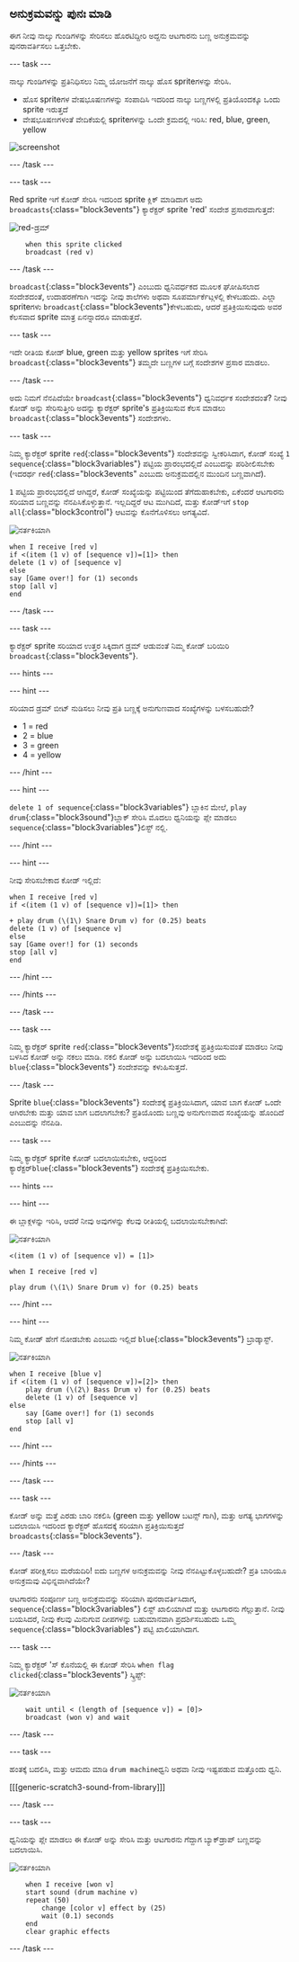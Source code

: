 ## ಅನುಕ್ರಮವನ್ನು ಪುನಃ ಮಾಡಿ

ಈಗ ನೀವು ನಾಲ್ಕು ಗುಂಡಿಗಳನ್ನು ಸೇರಿಸಲು ಹೊರಟಿದ್ದೀರಿ ಅದ್ದನು ಆಟಗಾರನು ಬಣ್ಣ ಅನುಕ್ರಮವನ್ನು ಪುನರಾವರ್ತಿಸಲು ಒತ್ತಬೇಕು.

\--- task \---

ನಾಲ್ಕು ಗುಂಡಿಗಳನ್ನು ಪ್ರತಿನಿಧಿಸಲು ನಿಮ್ಮ ಯೋಜನೆಗೆ ನಾಲ್ಕು ಹೊಸ sprite‌ಗಳನ್ನು ಸೇರಿಸಿ.

+ ಹೊಸ sprite‌ಗಳ ವೇಷಭೂಷಣಗಳನ್ನು ಸಂಪಾದಿಸಿ ಇದರಿಂದ ನಾಲ್ಕು ಬಣ್ಣಗಳಲ್ಲಿ ಪ್ರತಿಯೊಂದಕ್ಕೂ ಒಂದು sprite ಇರುತ್ತದೆ
+ ವೇಷಭೂಷಣಗಳಂತೆ ವೇದಿಕೆಯಲ್ಲಿ sprite‌ಗಳನ್ನು ಒಂದೇ ಕ್ರಮದಲ್ಲಿ ಇರಿಸಿ: red, blue, green, yellow

![screenshot](images/colour-drums.png)

\--- /task \---

\--- task \---

Red sprite ಇ‌ಗೆ ಕೋಡ್ ಸೇರಿಸಿ ಇದರಿಂದ sprite ಕ್ಲಿಕ್ ಮಾಡಿದಾಗ ಅದು `broadcasts`{:class="block3events"} ಕ್ಯಾರೆಕ್ಟರ್ sprite 'red' ಸಂದೇಶ ಪ್ರಸಾರವಾಗುತ್ತದೆ:

![red-ಡ್ರಮ್](images/red_drum.png)

```blocks3
    when this sprite clicked
    broadcast (red v)
```

\--- /task \---

`broadcast`{:class="block3events"} ಎಂಬುದು ಧ್ವನಿವರ್ಧಕದ ಮೂಲಕ ಘೋಷಿಸಲಾದ ಸಂದೇಶದಂತೆ, ಉದಾಹರಣೆಗಾಗಿ ಇದನ್ನು ನೀವು ಶಾಲೆಗಳು ಅಥವಾ ಸೂಪರ್ಮಾರ್ಕೆಟ್ಗಳಲ್ಲಿ ಕೇಳಬಹುದು. ಎಲ್ಲಾ spriteಗಳು `broadcast`{:class="block3events"}ಕೇಳಬಹುದು, ಆದರೆ ಪ್ರತಿಕ್ರಿಯಿಸುವುದು ಅವರ ಕೆಲಸವಾದ sprite ಮಾತ್ರ ಏನನ್ನಾದರೂ ಮಾಡುತ್ತದೆ.

\--- task \---

ಇದೇ ರೀತಿಯ ಕೋಡ್ blue, green ಮತ್ತು yellow sprites ಇಗೆ ಸೇರಿಸಿ `broadcast`{:class="block3events"} ತಮ್ಮದೇ ಬಣ್ಣಗಳ ಬಗ್ಗೆ ಸಂದೇಶಗಳ ಪ್ರಸಾರ ಮಾಡಲು.

\--- /task \---

ಅದು ನಿಮಗೆ ನೆನಪಿದೆಯೇ `broadcast`{:class="block3events"} ಧ್ವನಿವರ್ಧಕ ಸಂದೇಶದಂತೆ? ನೀವು ಕೋಡ್ ಅನ್ನು ಸೇರಿಸುತ್ತೀರಿ ಅದನ್ನು ಕ್ಯಾರೆಕ್ಟರ್ sprite's ಪ್ರತಿಕ್ರಿಯಿಸುವ ಕೆಲಸ ಮಾಡಲು `broadcast`{:class="block3events"} ಸಂದೇಶಗಳು.

\--- task \---

ನಿಮ್ಮ ಕ್ಯಾರೆಕ್ಟರ್ sprite `red`{:class="block3events"} ಸಂದೇಶವನ್ನು ಸ್ವೀಕರಿಸಿದಾಗ, ಕೋಡ್ ಸಂಖ್ಯೆ `1` `sequence`{:class="block3variables"} ಪಟ್ಟಿಯ ಪ್ರಾರಂಭದಲ್ಲಿದೆ ಎಂಬುದನ್ನು ಪರಿಶೀಲಿಸಬೇಕು (ಇದರರ್ಥ `red`{:class="block3events" ಎಂಬುದು ಅನುಕ್ರಮದಲ್ಲಿನ ಮುಂದಿನ ಬಣ್ಣವಾಗಿದೆ).

`1` ಪಟ್ಟಿಯ ಪ್ರಾರಂಭದಲ್ಲಿದೆ ಆಗಿದ್ದರೆ, ಕೋಡ್ ಸಂಖ್ಯೆಯನ್ನು ಪಟ್ಟಿಯಿಂದ ತೆಗೆದುಹಾಕಬೇಕು, ಏಕೆಂದರೆ ಆಟಗಾರನು ಸರಿಯಾದ ಬಣ್ಣವನ್ನು ನೆನಪಿಸಿಕೊಳ್ಳುತ್ತಾನೆ. ಇಲ್ಲದಿದ್ದರೆ ಆಟ ಮುಗಿದಿದೆ, ಮತ್ತು ಕೋಡ್ಇ‌ಗೆ `stop all`{:class="block3control"} ಆಟವನ್ನು ಕೊನೆಗೊಳಿಸಲು ಅಗತ್ಯವಿದೆ.

![ನರ್ತಕಿಯಾಗಿ](images/ballerina.png)

```blocks3
when I receive [red v]
if <(item (1 v) of [sequence v])=[1]> then
delete (1 v) of [sequence v]
else
say [Game over!] for (1) seconds
stop [all v]
end
```

\--- /task \---

\--- task \---

ಕ್ಯಾರೆಕ್ಟರ್ sprite ಸರಿಯಾದ ಉತ್ತರ ಸಿಕ್ಕಿದಾಗ ಡ್ರಮ್ ಆಡುವಂತೆ ನಿಮ್ಮ ಕೋಡ್ ಬರಿಯಿರಿ `broadcast`{:class="block3events"}.

\--- hints \---

\--- hint \---

ಸರಿಯಾದ ಡ್ರಮ್ ಬೀಟ್ ನುಡಿಸಲು ನೀವು ಪ್ರತಿ ಬಣ್ಣಕ್ಕೆ ಅನುಗುಣವಾದ ಸಂಖ್ಯೆಗಳನ್ನು ಬಳಸಬಹುದೇ?

+ 1 = red
+ 2 = blue
+ 3 = green
+ 4 = yellow

\--- /hint \---

\--- hint \---

`delete 1 of sequence`{:class="block3variables"} ಬ್ಲಾಕಿನ ಮೇಲೆ, `play drum`{:class="block3sound"}ಬ್ಲಾಕ್ ಸೇರಿಸಿ ಮೊದಲು ಧ್ವನಿಯನ್ನು ಪ್ಲೇ ಮಾಡಲು `sequence`{:class="block3variables"}ಲಿಸ್ಟ್ ನಲ್ಲಿ.

\--- /hint \---

\--- hint \---

ನೀವು ಸೇರಿಸಬೇಕಾದ ಕೋಡ್ ಇಲ್ಲಿದೆ:

```blocks3
when I receive [red v]
if <(item (1 v) of [sequence v])=[1]> then

+ play drum (\(1\) Snare Drum v) for (0.25) beats
delete (1 v) of [sequence v]
else
say [Game over!] for (1) seconds
stop [all v]
end
```

\--- /hint \---

\--- /hints \---

\--- /task \---

\--- task \---

ನಿಮ್ಮ ಕ್ಯಾರೆಕ್ಟರ್ sprite `red`{:class="block3events"}ಸಂದೇಶಕ್ಕೆ ಪ್ರತಿಕ್ರಿಯಿಸುವಂತೆ ಮಾಡಲು ನೀವು ಬಳಸಿದ ಕೋಡ್ ಅನ್ನು ನಕಲು ಮಾಡಿ. ನಕಲಿ ಕೋಡ್ ಅನ್ನು ಬದಲಾಯಿಸಿ ಇದರಿಂದ ಅದು `blue`{:class="block3events"} ಸಂದೇಶವನ್ನು ಕಳುಹಿಸುತ್ತದೆ.

\--- /task \---

Sprite `blue`{:class="block3events"} ಸಂದೇಶಕ್ಕೆ ಪ್ರತಿಕ್ರಿಯಿಸಿದಾಗ, ಯಾವ ಬಾಗ ಕೋಡ್ ಒಂದೇ ಆಗಿರಬೇಕು ಮತ್ತು ಯಾವ ಬಾಗ ಬದಲಾಗಬೇಕು? ಪ್ರತಿಯೊಂದು ಬಣ್ಣವು ಅನುಗುಣವಾದ ಸಂಖ್ಯೆಯನ್ನು ಹೊಂದಿದೆ ಎಂಬುದನ್ನು ನೆನಪಿಡಿ.

\--- task \---

ನಿಮ್ಮ ಕ್ಯಾರೆಕ್ಟರ್ sprite ಕೋಡ್ ಬದಲಾಯಿಸಬೇಕು, ಆದ್ದರಿಂದ ಕ್ಯಾರೆಕ್ಟರ್`blue`{:class="block3events"} ಸಂದೇಶಕ್ಕೆ ಪ್ರತಿಕ್ರಿಯಿಸಬೇಕು.

\--- hints \---

\--- hint \---

ಈ ಬ್ಲಾಕ್ಗಳನ್ನು ಇರಿಸಿ, ಆದರೆ ನೀವು ಅವುಗಳನ್ನು ಕೆಲವು ರೀತಿಯಲ್ಲಿ ಬದಲಾಯಿಸಬೇಕಾಗಿದೆ:

![ನರ್ತಕಿಯಾಗಿ](images/ballerina.png)

```blocks3
<(item (1 v) of [sequence v]) = [1]>

when I receive [red v]

play drum (\(1\) Snare Drum v) for (0.25) beats
```

\--- /hint \---

\--- hint \---

ನಿಮ್ಮ ಕೋಡ್ ಹೇಗೆ ನೋಡಬೇಕು ಎಂಬುದು ಇಲ್ಲಿದೆ `blue`{:class="block3events"} ಬ್ರಾಡ್ಕಾಸ್ಟ್.

![ನರ್ತಕಿಯಾಗಿ](images/ballerina.png)

```blocks3
when I receive [blue v]
if <(item (1 v) of [sequence v])=[2]> then
    play drum (\(2\) Bass Drum v) for (0.25) beats
    delete (1 v) of [sequence v]
else
    say [Game over!] for (1) seconds
    stop [all v]
end
```

\--- /hint \---

\--- /hints \---

\--- /task \---

\--- task \---

ಕೋಡ್ ಅನ್ನು ಮತ್ತೆ ಎರಡು ಬಾರಿ ನಕಲಿಸಿ (green ಮತ್ತು yellow ಬಟನ್ಸ್ ಗಾಗಿ), ಮತ್ತು ಅಗತ್ಯ ಭಾಗಗಳನ್ನು ಬದಲಾಯಿಸಿ ಇದರಿಂದ ಕ್ಯಾರೆಕ್ಟರ್ ಹೊಸದಕ್ಕೆ ಸರಿಯಾಗಿ ಪ್ರತಿಕ್ರಿಯಿಸುತ್ತದೆ `broadcasts`{:class="block3events"}.

\--- /task \---

ಕೋಡ್ ಪರೀಕ್ಷಿಸಲು ಮರೆಯದಿರಿ! ಐದು ಬಣ್ಣಗಳ ಅನುಕ್ರಮವನ್ನು ನೀವು ನೆನಪಿಟ್ಟುಕೊಳ್ಳಬಹುದೇ? ಪ್ರತಿ ಬಾರಿಯೂ ಅನುಕ್ರಮವು ವಿಭಿನ್ನವಾಗಿದೆಯೇ?

ಆಟಗಾರನು ಸಂಪೂರ್ಣ ಬಣ್ಣ ಅನುಕ್ರಮವನ್ನು ಸರಿಯಾಗಿ ಪುನರಾವರ್ತಿಸಿದಾಗ, `sequence`{:class="block3variables"} ಲಿಸ್ಟ್ ಖಾಲಿಯಾಗಿದೆ ಮತ್ತು ಆಟಗಾರನು ಗೆಲ್ಲುತ್ತಾನೆ. ನೀವು ಬಯಸಿದರೆ, ನೀವು ಕೆಲವು ಮಿನುಗುವ ದೀಪಗಳನ್ನು ಬಹುಮಾನವಾಗಿ ಪ್ರದರ್ಶಿಸಬಹುದು ಒಮ್ಮ `sequence`{:class="block3variables"} ಪಟ್ಟಿ ಖಾಲಿಯಾಗಿದಾಗ.

\--- task \---

ನಿಮ್ಮ ಕ್ಯಾರೆಕ್ಟರ್ 'ಸ್ ಕೊನೆಯಲ್ಲಿ ಈ ಕೋಡ್ ಸೇರಿಸಿ `when flag clicked`{:class="block3events"} ಸ್ಕ್ರಿಪ್ಟ್:

![ನರ್ತಕಿಯಾಗಿ](images/ballerina.png)

```blocks3
    wait until < (length of [sequence v]) = [0]>
    broadcast (won v) and wait
```

\--- /task \---

\--- task \---

ಹಂತಕ್ಕೆ ಬದಲಿಸಿ, ಮತ್ತು ಆಮದು ಮಾಡಿ `drum machine`ಧ್ವನಿ ಅಥವಾ ನೀವು ಇಷ್ಟಪಡುವ ಮತ್ತೊಂದು ಧ್ವನಿ.

[[[generic-scratch3-sound-from-library]]]

\--- /task \---

\--- task \---

ಧ್ವನಿಯನ್ನು ಪ್ಲೇ ಮಾಡಲು ಈ ಕೋಡ್ ಅನ್ನು ಸೇರಿಸಿ ಮತ್ತು ಆಟಗಾರನು ಗೆದ್ದಾಗ ಬ್ಯಾಕ್‌ಡ್ರಾಪ್ ಬಣ್ಣವನ್ನು ಬದಲಾಯಿಸಿ.

![ನರ್ತಕಿಯಾಗಿ](images/stage.png)

```blocks3
    when I receive [won v]
    start sound (drum machine v)
    repeat (50)
        change [color v] effect by (25)
        wait (0.1) seconds
    end
    clear graphic effects
```

\--- /task \---